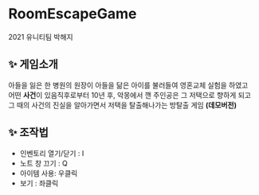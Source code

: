 # RoomEscapeGame
2021 유니티팀 박해지

 
&#10024; 게임소개
------------------
아들을 잃은 한 병원의 원장이 아들을 닮은 아이를 불러들여 영혼교체 실험을 하였고  
어떤  **사건**이 있음직후로부터 10년 후, 악몽에서 깬 주인공은 그 저택으로 향하게 되고   
그 때의 사건의 진실을 알아가면서 저택을 탈출해나가는 방탈출 게임 **(데모버전)**

&#10024; 조작법
------------------
* 인벤토리 열기/닫기 : I
* 노트 창 끄기 : Q
* 아이템 사용: 우클릭
* 보기 : 좌클릭
